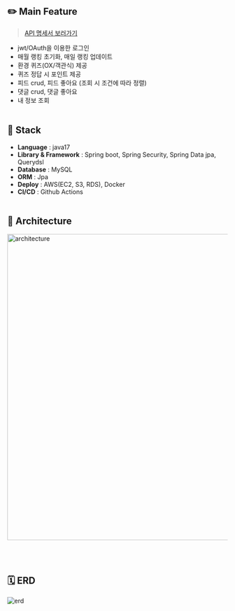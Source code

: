 ## ✏️ Main Feature
  > [API 명세서 보러가기](https://alike-pump-ae3.notion.site/API-13fc4f00325e4bf1a0a713d91ce13427?pvs=4)
- jwt/OAuth을 이용한 로그인
- 매월 랭킹 초기화, 매일 랭킹 업데이트
- 환경 퀴즈(OX/객관식) 제공
- 퀴즈 정답 시 포인트 제공
- 피드 crud, 피드 좋아요 (조회 시 조건에 따라 정렬)
- 댓글 crud, 댓글 좋아요
- 내 정보 조회
  <br><br>
    

## 🔧 Stack

- **Language** : java17
- **Library & Framework** : Spring boot, Spring Security, Spring Data jpa, Querydsl
- **Database** : MySQL
- **ORM** : Jpa
- **Deploy** : AWS(EC2, S3, RDS), Docker
- **CI/CD** : Github Actions
<br><br>
## 💎 Architecture
<img width="700" alt="architecture" src="https://github.com/ShyPolarBear/Server/assets/81086966/55ca637a-74ab-481b-a2c0-67947dd7dfb6">


<br><br>
## 🗓️ ERD

![erd](https://github.com/ShyPolarBear/Server/assets/81086966/aa119578-66b4-4a8f-8471-a6abcf700ff0)
